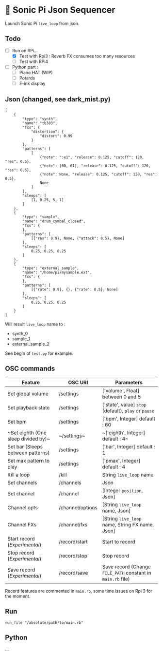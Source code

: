 # :musical_keyboard: Sonic Pi Json Sequencer

Launch Sonic Pi `live_loop` from json.

## Todo

- [ ] Run on RPi...
    - [x] Test with Rpi3 : Reverb FX consumes too many resources
    - [ ] Test with RPi4
- [ ] Python part :
    - [ ] Piano HAT (WIP)
    - [ ] Potards
    - [ ] E-ink display

## Json (changed, see dark_mist.py)

```
[
    {
        "type": "synth",
        "name": "tb303",
        "fxs": {
            "distortion": {
                "distort": 0.99
            }
        },
        "patterns": [
            [
                {"note": ":e1", "release": 0.125, "cutoff": 120, "res": 0.5},
                {"note": [60, 61], "release": 0.125, "cutoff": 120, "res": 0.5},
                {"note": None, "release": 0.125, "cutoff": 120, "res": 0.5},
                None
            ]
        ],
        "sleeps": [
            [1, 0.25, 5, 1]
        ]
    },
    {
        "type": "sample",
        "name": "drum_cymbal_closed",
        "fxs": {
        },
        "patterns": [
            [{"res": 0.9}, None, {"attack": 0.5}, None]
        ],
        "sleeps": [
            0.25, 0.25, 0.25
        ]
    },
    {
        "type": "external_sample",
        "name": "/home/pi/mysample.ext",
        "fxs": {
        },
        "patterns": [
            [{"rate": 0.9}, {}, {"rate": 0.5}, None]
        ],
        "sleeps": [
            0.25, 0.25, 0.25
        ]
    }
]
```

Will result `live_loop` name to :
- synth_0
- sample_1
- external_sample_2

See begin of `test.py` for example.

## OSC commands

| Feature                            | OSC URI          | Parameters                                                  |
| ---------------------------------- | ---------------- | ----------------------------------------------------------- |
| Set global volume                  | /settings        | ['volume', Float] between 0 and 5                |
| Set playback state                 | /settings        | ['state', value] `stop` (default), `play` or `pause`        |
| Set bpm                            | /settings        | ['bpm', Integer] default : 60                               |
| ~Set eighth (One sleep divided by)~  | ~/settings~        | ~['eighth', Integer] default : 4~                             |
| Set bar (Sleeps between patterns)  | /settings        | ['bar', Integer] default : 1                                |
| Set max pattern to play            | /settings        | ['pmax', Integer] default : 4                               |
| Kill a loop                        | /kill            | String `live_loop` name                                     |
| Set channels                       | /channels        | Json                                                        |
| Set channel                        | /channel         | [Integer `position`, Json]                                  |
| Channel opts                       | /channel/options | [String `live_loop` name, Json]                             |
| Channel FXs                        | /channel/fxs     | [String `live_loop` name, String FX name, Json]             |
| Start record (*Experimental*)      | /record/start    | Start to record                                             |
| Stop record (*Experimental*)       | /record/stop     | Stop record                                                 |
| Save record (*Experimental*)       | /record/save     | Save record (Change `FILE_PATH` constant in `main.rb` file) |

Record features are commented in `main.rb`, some time issues on Rpi 3 for the moment.

## Run

`run_file "/absolute/path/to/main.rb"`

## Python

...
